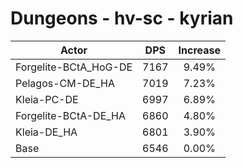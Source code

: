 # Dungeons - hv-sc - kyrian
| Actor | DPS | Increase |
|---|:---:|:---:|
|Forgelite-BCtA_HoG-DE|7167|9.49%|
|Pelagos-CM-DE_HA|7019|7.23%|
|Kleia-PC-DE|6997|6.89%|
|Forgelite-BCtA-DE_HA|6860|4.80%|
|Kleia-DE_HA|6801|3.90%|
|Base|6546|0.00%|
